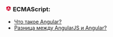 <h3>
  <img src="../assets/Angular.png" width="16" height="16" />
  <span>ECMAScript:</span>
</h3>

- [Что такое Angular?](https://youtu.be/lZNWrW39ELM?t=765)
- [Разница между AngularJS и Angular?](https://youtu.be/lZNWrW39ELM?t=825)
